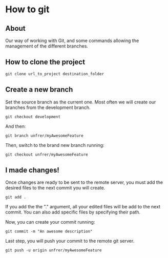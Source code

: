 # How to git

## About

Our way of working with Git, and some commands allowing the management of the different branches.

## How to clone the project
`git clone url_to_project destination_folder`

## Create a new branch
Set the source branch as the current one. Most often we will create our branches from the development branch. 

`git checkout development`

And then:

`git branch unfrer/myAwesomeFeature`

Then, switch to the brand new branch running:

`git checkout unfrer/myAwesomeFeature`

## I made changes!
Once changes are ready to be sent to the remote server, you must add the desired files to the next commit you will create.  

`git add .`  

If you add the the "." argument, all your edited files will be add to the next commit. You can also add specific files by specifying their path.

Now, you can create your commit running:

`git commit -m "An awesome description"`

Last step, you will push your commit to the remote git server.

`git push -u origin unfrer/myAwesomeFeature`
